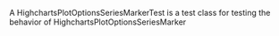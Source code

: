 A HighchartsPlotOptionsSeriesMarkerTest is a test class for testing the behavior of HighchartsPlotOptionsSeriesMarker